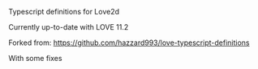 Typescript definitions for Love2d

Currently up-to-date with LOVE 11.2

Forked from: https://github.com/hazzard993/love-typescript-definitions

With some fixes
